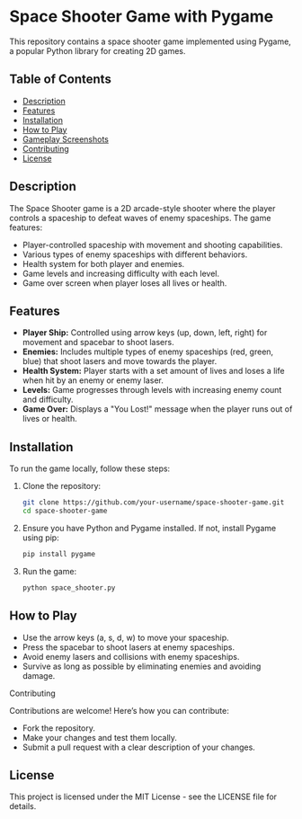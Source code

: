 # Space Shooter Game with Pygame

This repository contains a space shooter game implemented using Pygame, a popular Python library for creating 2D games.

## Table of Contents

- [Description](#description)
- [Features](#features)
- [Installation](#installation)
- [How to Play](#how-to-play)
- [Gameplay Screenshots](#gameplay-screenshots)
- [Contributing](#contributing)
- [License](#license)

## Description

The Space Shooter game is a 2D arcade-style shooter where the player controls a spaceship to defeat waves of enemy spaceships. The game features:
- Player-controlled spaceship with movement and shooting capabilities.
- Various types of enemy spaceships with different behaviors.
- Health system for both player and enemies.
- Game levels and increasing difficulty with each level.
- Game over screen when player loses all lives or health.

## Features

- **Player Ship:** Controlled using arrow keys (up, down, left, right) for movement and spacebar to shoot lasers.
- **Enemies:** Includes multiple types of enemy spaceships (red, green, blue) that shoot lasers and move towards the player.
- **Health System:** Player starts with a set amount of lives and loses a life when hit by an enemy or enemy laser.
- **Levels:** Game progresses through levels with increasing enemy count and difficulty.
- **Game Over:** Displays a "You Lost!" message when the player runs out of lives or health.

## Installation

To run the game locally, follow these steps:

1. Clone the repository:

   ```bash
   git clone https://github.com/your-username/space-shooter-game.git
   cd space-shooter-game

2. Ensure you have Python and Pygame installed. If not, install Pygame using pip:

    ```bash
    pip install pygame
    ```

3. Run the game:

    ```bash
    python space_shooter.py
    ```

## How to Play

- Use the arrow keys (a, s, d, w) to move your spaceship.
- Press the spacebar to shoot lasers at enemy spaceships.
- Avoid enemy lasers and collisions with enemy spaceships.
- Survive as long as possible by eliminating enemies and avoiding damage.

Contributing

Contributions are welcome! Here’s how you can contribute:

- Fork the repository.
- Make your changes and test them locally.
- Submit a pull request with a clear description of your changes.

## License

This project is licensed under the MIT License - see the LICENSE file for details.

